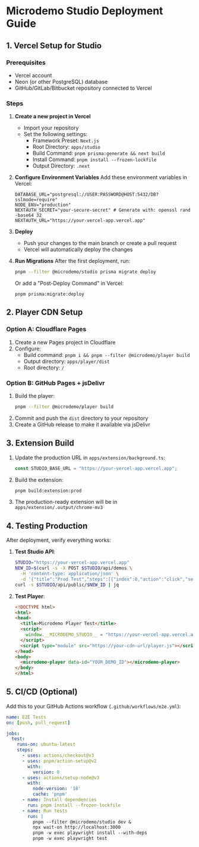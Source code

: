 # Microdemo Studio Deployment Guide

## 1. Vercel Setup for Studio

### Prerequisites
- Vercel account
- Neon (or other PostgreSQL) database
- GitHub/GitLab/Bitbucket repository connected to Vercel

### Steps

1. **Create a new project in Vercel**
   - Import your repository
   - Set the following settings:
     - Framework Preset: `Next.js`
     - Root Directory: `apps/studio`
     - Build Command: `pnpm prisma:generate && next build`
     - Install Command: `pnpm install --frozen-lockfile`
     - Output Directory: `.next`

2. **Configure Environment Variables**
   Add these environment variables in Vercel:
   ```
   DATABASE_URL="postgresql://USER:PASSWORD@HOST:5432/DB?sslmode=require"
   NODE_ENV="production"
   NEXTAUTH_SECRET="your-secure-secret" # Generate with: openssl rand -base64 32
   NEXTAUTH_URL="https://your-vercel-app.vercel.app"
   ```

3. **Deploy**
   - Push your changes to the main branch or create a pull request
   - Vercel will automatically deploy the changes

4. **Run Migrations**
   After the first deployment, run:
   ```bash
   pnpm --filter @microdemo/studio prisma migrate deploy
   ```
   Or add a "Post-Deploy Command" in Vercel:
   ```
   pnpm prisma:migrate:deploy
   ```

## 2. Player CDN Setup

### Option A: Cloudflare Pages
1. Create a new Pages project in Cloudflare
2. Configure:
   - Build command: `pnpm i && pnpm --filter @microdemo/player build`
   - Output directory: `apps/player/dist`
   - Root directory: `/`

### Option B: GitHub Pages + jsDelivr
1. Build the player:
   ```bash
   pnpm --filter @microdemo/player build
   ```
2. Commit and push the `dist` directory to your repository
3. Create a GitHub release to make it available via jsDelivr

## 3. Extension Build

1. Update the production URL in `apps/extension/background.ts`:
   ```typescript
   const STUDIO_BASE_URL = "https://your-vercel-app.vercel.app";
   ```

2. Build the extension:
   ```bash
   pnpm build:extension:prod
   ```

3. The production-ready extension will be in `apps/extension/.output/chrome-mv3`

## 4. Testing Production

After deployment, verify everything works:

1. **Test Studio API**:
   ```bash
   STUDIO="https://your-vercel-app.vercel.app"
   NEW_ID=$(curl -s -X POST $STUDIO/api/demos \
     -H 'content-type: application/json' \
     -d '{"title":"Prod Test","steps":[{"index":0,"action":"click","selector":"#test","caption":"Test"}]}' | jq -r .publicId)
   curl -s $STUDIO/api/public/$NEW_ID | jq
   ```

2. **Test Player**:
   ```html
   <!DOCTYPE html>
   <html>
   <head>
     <title>Microdemo Player Test</title>
     <script>
       window.__MICRODEMO_STUDIO__ = "https://your-vercel-app.vercel.app";
     </script>
     <script type="module" src="https://your-cdn-url/player.js"></script>
   </head>
   <body>
     <microdemo-player data-id="YOUR_DEMO_ID"></microdemo-player>
   </body>
   </html>
   ```

## 5. CI/CD (Optional)

Add this to your GitHub Actions workflow (`.github/workflows/e2e.yml`):

```yaml
name: E2E Tests
on: [push, pull_request]

jobs:
  test:
    runs-on: ubuntu-latest
    steps:
      - uses: actions/checkout@v3
      - uses: pnpm/action-setup@v2
        with:
          version: 8
      - uses: actions/setup-node@v3
        with:
          node-version: '18'
          cache: 'pnpm'
      - name: Install dependencies
        run: pnpm install --frozen-lockfile
      - name: Run tests
        run: |
          pnpm --filter @microdemo/studio dev &
          npx wait-on http://localhost:3000
          pnpm -w exec playwright install --with-deps
          pnpm -w exec playwright test
```
